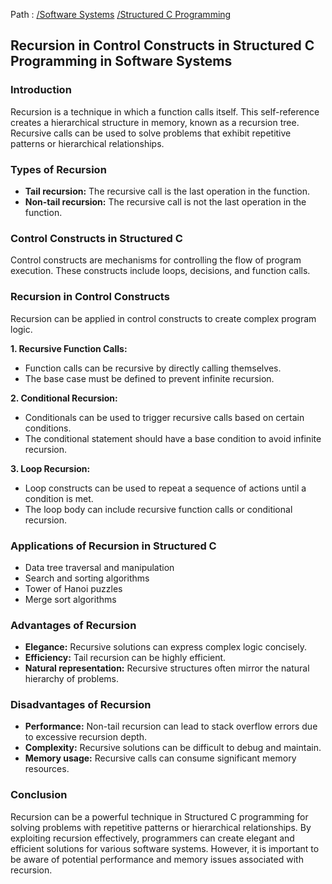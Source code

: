 Path : [/Software Systems](../../index.md) [/Structured C Programming](../index.md)
## Recursion in Control Constructs in Structured C Programming in Software Systems

### Introduction

Recursion is a technique in which a function calls itself. This self-reference creates a hierarchical structure in memory, known as a recursion tree. Recursive calls can be used to solve problems that exhibit repetitive patterns or hierarchical relationships.


### Types of Recursion

- **Tail recursion:** The recursive call is the last operation in the function.
- **Non-tail recursion:** The recursive call is not the last operation in the function.


### Control Constructs in Structured C

Control constructs are mechanisms for controlling the flow of program execution. These constructs include loops, decisions, and function calls.

### Recursion in Control Constructs

Recursion can be applied in control constructs to create complex program logic.

**1. Recursive Function Calls:**

- Function calls can be recursive by directly calling themselves.
- The base case must be defined to prevent infinite recursion.


**2. Conditional Recursion:**

- Conditionals can be used to trigger recursive calls based on certain conditions.
- The conditional statement should have a base condition to avoid infinite recursion.


**3. Loop Recursion:**

- Loop constructs can be used to repeat a sequence of actions until a condition is met.
- The loop body can include recursive function calls or conditional recursion.


### Applications of Recursion in Structured C

- Data tree traversal and manipulation
- Search and sorting algorithms
- Tower of Hanoi puzzles
- Merge sort algorithms


### Advantages of Recursion

- **Elegance:** Recursive solutions can express complex logic concisely.
- **Efficiency:** Tail recursion can be highly efficient.
- **Natural representation:** Recursive structures often mirror the natural hierarchy of problems.


### Disadvantages of Recursion

- **Performance:** Non-tail recursion can lead to stack overflow errors due to excessive recursion depth.
- **Complexity:** Recursive solutions can be difficult to debug and maintain.
- **Memory usage:** Recursive calls can consume significant memory resources.


### Conclusion

Recursion can be a powerful technique in Structured C programming for solving problems with repetitive patterns or hierarchical relationships. By exploiting recursion effectively, programmers can create elegant and efficient solutions for various software systems. However, it is important to be aware of potential performance and memory issues associated with recursion.
